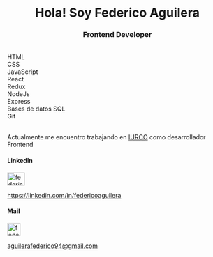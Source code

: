 <h1 align="center">Hola! Soy Federico Aguilera</h1>
<h3 align="center">Frontend Developer </h3>
</br>
HTML</br>
CSS </br>
JavaScript </br>
React </br> 
Redux </br>
NodeJs </br> 
Express</br>
Bases de datos SQL</br>
Git </br>
</br>
<p>Actualmente me encuentro trabajando en <a href="https://iurco.com/" target="blank">IURCO</a> como desarrollador Frontend</p>

<h4 aling="left">LinkedIn</h4>
<p align="left">
<a href="https://linkedin.com/in/federicoaguilera" target="blank"><img align="center" src="https://raw.githubusercontent.com/rahuldkjain/github-profile-readme-generator/master/src/images/icons/Social/linked-in-alt.svg" alt="federicoaguilera" height="30" width="40" /></a>
</p>
<a href="https://linkedin.com/in/federicoaguilera">https://linkedin.com/in/federicoaguilera</a>

<h4 aling="left">Mail</h4>
<img align="center" src="https://cdn.icon-icons.com/icons2/2631/PNG/512/gmail_new_logo_icon_159149.png" alt="federicoaguilera" height="30" width="30" />
</p>
<a href="mailto:aguilerafederico94@gmail.com">aguilerafederico94@gmail.com</a>
